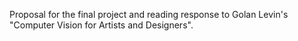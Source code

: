 Proposal for the final project and reading response to Golan Levin's "Computer Vision for Artists and Designers".
